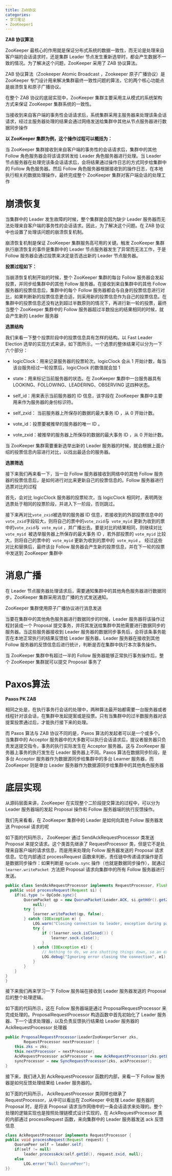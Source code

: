 ```yaml
---
title: Zab协议
categories: 
- 学习笔记
- ZooKeeper1
---
```


**ZAB 协议算法**

ZooKeeper 最核心的作用就是保证分布式系统的数据一致性，而无论是处理来自客户端的会话请求时，还是集群 Leader 节点发生重新选举时，都会产生数据不一致的情况。为了解决这个问题，ZooKeeper 采用了 ZAB 协议算法。

ZAB 协议算法（Zookeeper Atomic Broadcast  ，Zookeeper 原子广播协议）是 ZooKeeper 专门设计用来解决集群最终一致性问题的算法，它的两个核心功能点是崩溃恢复和原子广播协议。

在整个 ZAB 协议的底层实现中，ZooKeeper 集群主要采用主从模式的系统架构方式来保证 ZooKeeper 集群系统的一致性。

当接收到来自客户端的事务性会话请求后，系统集群采用主服务器来处理该条会话请求，经过主服务器处理的结果会通过网络发送给集群中其他从节点服务器进行数据同步操作

**以 ZooKeeper 集群为例，这个操作过程可以概括为：**

当 ZooKeeper 集群接收到来自客户端的事务性的会话请求后，集群中的其他 Follow 角色服务器会将该请求转发给 Leader 角色服务器进行处理。当 Leader 节点服务器在处理完该条会话请求后，会将结果通过操作日志的方式同步给集群中的 Follow 角色服务器。然后 Follow 角色服务器根据接收到的操作日志，在本地执行相关的数据处理操作，最终完成整个 ZooKeeper 集群对客户端会话的处理工作

# 崩溃恢复

当集群中的 Leader 发生故障的时候，整个集群就会因为缺少 Leader 服务器而无法处理来自客户端的事务性的会话请求。因此，为了解决这个问题。在 ZAB 协议中也设置了处理该问题的崩溃恢复机制。

崩溃恢复机制是保证 ZooKeeper 集群服务高可用的关键。触发 ZooKeeper 集群执行崩溃恢复的事件是集群中的 Leader 节点服务器发生了异常而无法工作，于是 Follow 服务器会通过投票来决定是否选出新的 Leader 节点服务器。

**投票过程如下：**

当崩溃恢复机制开始的时候，整个 ZooKeeper 集群的每台 Follow 服务器会发起投票，并同步给集群中的其他 Follow 服务器。在接收到来自集群中的其他 Follow 服务器的投票信息后，集群中的每个 Follow 服务器都会与自身的投票信息进行对比，如果判断新的投票信息更合适，则采用新的投票信息作为自己的投票信息。在集群中的投票信息还没有达到超过半数原则的情况下，再进行新一轮的投票，最终当整个 ZooKeeper 集群中的 Follow 服务器超过半数投出的结果相同的时候，就会产生新的 Leader 服务器

**选票结构**

我们来看一下整个投票阶段中的投票信息具有怎样的结构。以 Fast Leader Election 选举的实现方式来讲，如下图所示，一个选票的整体结果可以分为一下六个部分：

- logicClock：用来记录服务器的投票轮次。logicClock 会从 1 开始计数，每当该台服务经过一轮投票后，logicClock 的数值就会加 1 

- state：用来标记当前服务器的状态。在 ZooKeeper 集群中一台服务器具有 LOOKING、FOLLOWING、LEADERING、OBSERVING 这四种状态。

- self_id：用来表示当前服务器的 ID 信息，该字段在 ZooKeeper 集群中主要用来作为服务器的身份标识符。

- self_zxid： 当前服务器上所保存的数据的最大事务 ID ，从 0 开始计数。

- vote_id：投票要被推举的服务器的唯一 ID 。

- vote_zxid：被推举的服务器上所保存的数据的最大事务 ID ，从 0 开始计数。


当 ZooKeeper 集群需要重新选举出新的 Leader 服务器的时候，就会根据上面介绍的投票信息内容进行对比，以找出最适合的服务器。

**选票筛选**

接下来我们再来看一下，当一台 Follow 服务器接收到网络中的其他 Follow 服务器的投票信息后，是如何进行对比来更新自己的投票信息的。Follow 服务器进行选票对比的过程

首先，会对比 logicClock 服务器的投票轮次，当 logicClock 相同时，表明两张选票处于相同的投票阶段，并进入下一阶段，否则跳过。

接下来再对比` vote_zxid `被选举的服务器 ID 信息，若接收到的外部投票信息中的` vote_zxid `字段较大，则将自己的票中的` vote_zxid `与` vote_myid` 更新为收到的票中的` vote_zxid `与` vote_myid` ，并广播出去。要是对比的结果相同，则继续对比 `vote_myid `被选举服务器上所保存的最大事务 ID ，若外部投票的 `vote_myid` 比较大，则将自己的票中的` vote_myid` 更新为收到的票中的` vote_myid` 。 经过这些对比和替换后，最终该台 Follow 服务器会产生新的投票信息，并在下一轮的投票中发送到 ZooKeeper 集群中

# 消息广播

在 Leader 节点服务器处理请求后，需要通知集群中的其他角色服务器进行数据同步。ZooKeeper 集群采用消息广播的方式发送通知。

ZooKeeper 集群使用原子广播协议进行消息发送

当要在集群中的其他角色服务器进行数据同步的时候，Leader 服务器将该操作过程封装成一个 Proposal 提交事务，并将其发送给集群中其他需要进行数据同步的服务器。当这些服务器接收到 Leader 服务器的数据同步事务后，会将该条事务能否在本地正常执行的结果反馈给 Leader 服务器，Leader 服务器在接收到其他 Follow 服务器的反馈信息后进行统计，判断是否在集群中执行本次事务操作。

当 ZooKeeper 集群中有超过一半的 Follow 服务器能够正常执行事务操作后，整个 ZooKeeper 集群就可以提交 Proposal 事务了

# Paxos算法

**Paxos PK ZAB**

相同之处是，在执行事务行会话的处理中，两种算法最开始都需要一台服务器或者线程针对该会话，在集群中发起提案或是投票。只有当集群中的过半数服务器对该提案投票通过后，才能执行接下来的处理。

而 Paxos 算法与 ZAB 协议不同的是，Paxos 算法的发起者可以是一个或多个。当集群中的 Acceptor 服务器中的大多数可以执行会话请求后，提议者服务器只负责发送提交指令，事务的执行实际发生在 Acceptor 服务器。这与 ZooKeeper 服务器上事务的执行发生在 Leader 服务器上不同。Paxos 算法在数据同步阶段，是多台 Acceptor 服务器作为数据源同步给集群中的多台 Learner 服务器，而 ZooKeeper 则是单台 Leader 服务器作为数据源同步给集群中的其他角色服务器

# 底层实现

从源码层面来讲，ZooKeeper 在实现整个二阶段提交算法的过程中，可以分为 Leader 服务器端的发起 Proposal 操作和 Follow 服务器端的执行反馈操作。

我们先来看看，在 ZooKeeper 集群中的 Leader 是如何向其他 Follow 服务器发送 Proposal 请求的呢

如下面的代码所示， ZooKeeper 通过 SendAckRequestProcessor 类发送 Proposal 来提交请求。这个类首先继承了 RequestProcessor 类，但是它不是处理来自客户端的请求信息，而是用来处理向 Follow 服务器发送的 Proposal 请求信息。它在内部通过 processRequest 函数来判断，责任链中传递请求操作是否是数据同步操作：如果判断是 `OpCode.sync` 操作（也就是数据同步操作），就通过 `learner.writePacket `方法把 Proposal 请求向集群中的所有 Follow 服务器进行发送。

```java
public class SendAckRequestProcessor implements RequestProcessor, Flushable { 
  public void processRequest(Request si) { 
    if(si.type != OpCode.sync){ 
        QuorumPacket qp = new QuorumPacket(Leader.ACK, si.getHdr().getZxid(), null, 
            null); 
        try { 
            learner.writePacket(qp, false); 
        } catch (IOException e) { 
            LOG.warn("Closing connection to leader, exception during packet send", e); 
            try { 
                if (!learner.sock.isClosed()) { 
                    learner.sock.close(); 
                } 
            } catch (IOException e1) { 
                // Nothing to do, we are shutting things down, so an exception here is irrelevant 
                LOG.debug("Ignoring error closing the connection", e1); 
            } 
        } 
    } 
} 
} 
```

接下来我们再来学习一下 Follow 服务端在接收到 Leader 服务器发送的 Proposal 后的整个处理逻辑。

如下面的代码所示，这在 Follow 服务器端是通过 ProposalRequestProcessor 来完成处理的。ProposalRequestProcessor 构造函数中首先初始化了 Leader 服务器、下一个请求处理器，以及负责反馈执行结果给 Leader 服务器的 AckRequestProcessor 处理器

```java
public ProposalRequestProcessor(LeaderZooKeeperServer zks, 
        RequestProcessor nextProcessor) { 
    this.zks = zks; 
    this.nextProcessor = nextProcessor; 
    AckRequestProcessor ackProcessor = new AckRequestProcessor(zks.getLeader()); 
    syncProcessor = new SyncRequestProcessor(zks, ackProcessor); 
} 
```

接下来，我们进入到 AckRequestProcessor 函数的内部，来看一下 Follow 服务器是如何反馈处理结果给 Leader 服务器的。

如下面的代码所示， AckRequestProcessor 类同样也继承了 RequestProcessor，从中可以看出在 ZooKeeper 中处理 Leader 服务器的 Proposal 时，是将该 Proposal 请求当作网络中的一条会话请求来处理的。整个处理的逻辑实现也是按照处理链模式设计实现的，在 AckRequestProcessor 类的内部通过 processRequest 函数，来向集群中的 Leader 服务器发送 ack 反馈信息

```java
class AckRequestProcessor implements RequestProcessor { 
public void processRequest(Request request) { 
    QuorumPeer self = leader.self; 
    if(self != null) 
        leader.processAck(self.getId(), request.zxid, null); 
    else 
        LOG.error("Null QuorumPeer"); 
}} 
```

